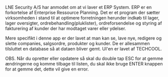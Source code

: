 LNE Security A/S har anmodet om at vi laver et ERP System. 
ERP er en forkortelse af Enterprise Ressource Planning.
Det er et program der sætter virksomheden i stand til at optimere forretningen herunder indkøb til lager, lager oversigter, ordrebehandling(pluklister), ordreforsendelse og styring af fakturering af kunder der har modtaget varer eller ydelser.

Mere specifikt i denne app er der lavet at man kan se, lave nye, redigere og slette companies, salgsordre, produkter og kunder.
De er allesammen tilsluttet en database så at dataen bliver gemt.
UI'en er lavet af TECHCOOL.

OBS. Når du opretter eller opdatere så skal du double tap ESC for at gemme ændringerne og komme tilbage til listen, du skal ikke bruge ENTER knappen for at gemme det, dette vil give en error.
